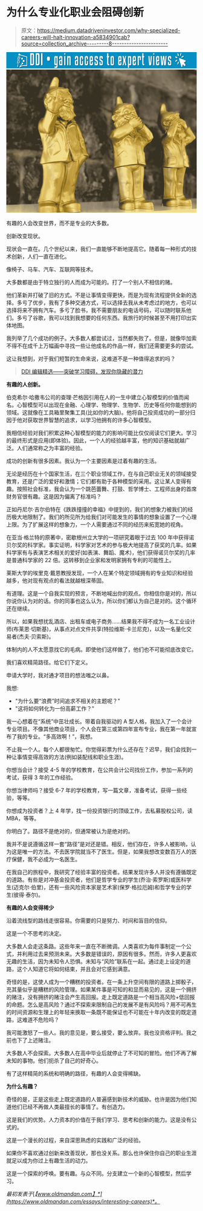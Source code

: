 # 为什么专业化职业会阻碍创新

> 原文：<https://medium.datadriveninvestor.com/why-specialized-careers-will-halt-innovation-a5834901cab?source=collection_archive---------8----------------------->

[![](img/b5b57b58027e7b0973a52b91c608a80d.png)](http://www.track.datadriveninvestor.com/1B9E)![](img/f8c9e826c74447a8d7444a10cb9d970c.png)

有趣的人会改变世界，而不是专业的大多数。

创新改变现状。

现状会一直在。几个世纪以来，我们一直能够不断地提高它。随着每一种形式的技术创新，人们一直在进化。

像椅子、马车、汽车、互联网等技术。

大多数都是由于特立独行的人而成为可能的。打了一个别人不相信的赌。

他们革新并打破了旧的方式。不是让事情变得更快，而是为现有流程提供全新的选择。多亏了优步，我有了多种交通方式，可以选择去我从未考虑过的地方，也可以选择将来不拥有汽车。多亏了脸书，我不需要朋友的电话号码，可以随时联系他们。多亏了谷歌，我可以找到我想要的任何东西。我旅行的时候甚至不用打印出实体地图。

我列举了几个成功的例子。大多数人都尝试过，当然都失败了。但是，就像毕加索不得不在成千上万幅画中寻找一些让他成名的作品一样，我们还需要更多的尝试。

这让我想到，对于我们短暂的生命来说，这难道不是一种值得追求的吗？

> [DDI 编辑精选——突破学习障碍，发现你隐藏的潜力](http://go.datadriveninvestor.com/mindshift/matf)

**有趣的人创新。**

伯克希尔·哈撒韦公司的查理·芒格因引用在人的一生中建立心智模型的价值而闻名。心智模型可以出现在金融、心理学、物理学、生物学、历史等任何你能想到的领域。这就像在工具箱里聚集工具(比如你的大脑)。他将自己投资成功的一部分归因于他对获取世界智慧的追求，以学习他拥有的许多心智模型。

我相信经验对我们积累这种心智模型的能力的影响可能比仅仅阅读它们更大。学习的最终形式是应用(即体验)。因此，一个人的经验越丰富，他的知识基础就越广泛。人们通常称之为丰富的经验。

成功的创新有很多因素。我认为一个主要因素是过着有趣的生活。

无论是经历在十个国家生活，在三个职业领域工作，在与自己职业无关的领域接受教育，还是广泛的爱好和激情；它们都有助于各种模型的采用。这让某人变得有趣。按照社会标准，我会认为一个跳芭蕾舞、打鼓、哲学博士、工程师出身的首席财务官很有趣。这是因为偏离了标准吗？

正如丹尼尔·吉尔伯特在《跌跌撞撞的幸福》中提到的，我们的想象力被我们的经历极大地限制了。我们的所见所为给我们对可能发生的事情的想象设置了一个心理上限。为了扩展这样的想象力，一个人需要通过不同的经历来拓宽她的视角。

在亚当·格兰特的原著中，密歇根州立大学的一项研究着眼于过去 100 年中获得诺贝尔奖的科学家。事实证明，科学家对艺术的参与极大地提高了获奖的几率。如果科学家有与表演艺术相关的爱好(如表演、舞蹈、魔术)，他们获得诺贝尔奖的几率是普通科学家的 22 倍。这转移到企业家和发明家拥有专利的可能性上。

莱斯大学的埃里克·戴恩教授发现，一个人在某个特定领域拥有的专业知识和经验越多，他对现有观点的看法就越根深蒂固。

有道理。这是一个自我实现的预言，不断地喊出你的观点。你相信你是对的，所以你说你认为对的话。你的同事也这么认为，所以你们都认为自己是对的。这个循环还在继续。

所以，如果我想扰乱酒店、出租车或电子商务……结果我不得不成为一名工业设计师(布莱恩·切斯基)，从事点对点文件共享(特拉维斯·卡兰尼克)，以及一名量化交易者(杰夫·贝索斯)。

体制内的人不太愿意找它的毛病。即使他们这样做了，他们也不可能彻底改变它。

我们喜欢精简路径。给它们下定义。

申请大学时，我对通才项目的想法嗤之以鼻。

我想:

*   "为什么要“浪费”时间追求不相关的主题呢？"
*   "这将如何转化为一份高薪工作？"

我一心想着在“系统”中茁壮成长。带着自我驱动的 A 型人格，我加入了一个会计专业项目。不像其他商业项目，个人会在第三或第四年宣布专业，我在第一年就宣布了我的专业。“多高效啊！”，我想。

不止我一个人。每个人都很匆忙。你觉得彩票为什么还存在？迟早，我们会找到一种让事情变得高效的方法(例如装配线和职业生涯)。

你想当会计？接受 4-5 年的学校教育，在公共会计公司找份工作，参加一系列的考试，获得 3 年的工作经验。

你想当律师吗？接受 6-7 年的学校教育，写一篇文章，准备考试，获得一些经验，等等。

你想成为投资者？上 4 年学，找一份投资银行的顶级工作，去私募股权公司，读 MBA，等等。

你明白了。路径不是绝对的，但通常被认为是绝对的。

我并不是说遵循这样一套“路径”是对还是错。相反，他们存在，许多人被影响，认为这是唯一的方法。不去医学院就当不了医生。但是，如果我想改变数百万人的医疗保健，我不必成为一名医生。

在我自己的旅程中，我研究了经验丰富的投资者。结果发现许多人并没有遵循既定的道路。有些是对冲基金投资者，他们是哲学专业的学生(乔治·索罗斯)或医科学生(迈克尔·伯里)，还有一些风险资本家是艺术家(保罗·格拉厄姆)和哲学专业的学生(彼得·泰尔)。

**有趣的人会变得稀少**

沿着流线型的路线走很容易。你需要的只是努力、时间和盲目的信仰。

这是一个不思考的决定。

大多数人会走这条路。这些年来一直在不断微调。人类喜欢为每件事制定一个公式，并利用过去来预测未来。大多数是错误的，原因有很多。然而，许多人更喜欢无趣的生活，因为未知令人恐惧。未知与“风险”联系在一起。通过走上设定的道路，这个人知道它将如何结束，并且会对它感到满意。

奇怪的是，这使人成为一个糟糕的投资者。在一条上升空间有限的道路上掷骰子，充其量似乎是糟糕的风险管理。如果某件事是可知的和显而易见的，这是一个拥挤的赌注，没有拥挤的赌注会产生高回报。走上既定道路是一个相当高风险+低回报的命题。怎么是高风险？通过不探索来限制自己的发展不是有风险吗？用不可再生的时间资源和生理上的年轻来换取一条既不能保证也不可能在十年内改变的既定道路，这难道不危险吗？

我可能激怒了一些人。我的意见是，要么接受，要么放弃。我也没资格评判。我之前也下了上述赌注。

大多数人不会探索。大多数人在高中毕业后就停止了不可知的冒险。他们不再了解未知的事物。他们扼杀了自己的好奇心。

有了这样精简的系统和明确的路径，有趣的人会变得稀缺。

**为什么有趣？**

奇怪的是，正是这些走上既定道路的人普遍感到新技术的威胁。也许是因为他们知道他们已经不再做人类最擅长的事情了。有创造力。

这是我们的优势。人力资本的价值在于我们学习、思考和创新的能力。这是没有公式的。

这是一个漫长的过程，来自深思熟虑的实践和广泛的经验。

如果你不喜欢通过创新来改善现状，那也没关系。那么也许保住你自己的职业生涯就足以成为你过上有趣生活的动力。

这是一个探索的呼唤。要有趣。与众不同。分支建立一个新的心智模型，然后学习。

*最初发表于*[*【www.oldmandan.com】*](https://www.oldmandan.com/essays/interesting-careers)*。*